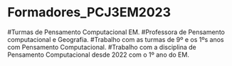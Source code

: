 # Formadores_PCJ3EM2023
#Turmas de Pensamento Computacional EM.
#Professora de Pensamento computacional e Geografia.
#Trabalho com as turmas de 9º e os 1ºs anos com Pensamento Computacional.
#Trabalho com a disciplina de Pensamento Computacional desde 2022 com o 1º ano do EM.

